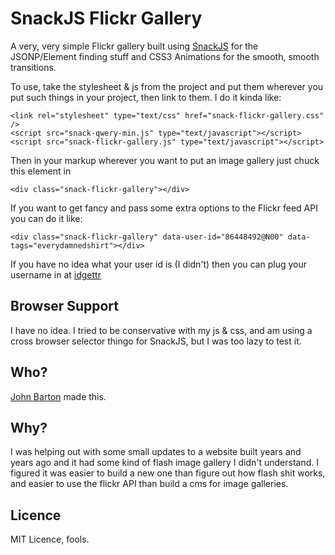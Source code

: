 SnackJS Flickr Gallery
===

A very, very simple Flickr gallery built using [SnackJS](https://github.com/rpflorence/snack) for the JSONP/Element finding stuff and CSS3 Animations for the smooth, smooth transitions.

To use, take the stylesheet & js from the project and put them wherever you put such things in your project, then link to them. I do it kinda like:


    <link rel="stylesheet" type="text/css" href="snack-flickr-gallery.css" />
    <script src="snack-qwery-min.js" type="text/javascript"></script>
    <script src="snack-flickr-gallery.js" type="text/javascript"></script>

Then in your markup wherever you want to put an image gallery just chuck this element in

    <div class="snack-flickr-gallery"></div>

If you want to get fancy and pass some extra options to the Flickr feed API you can do it like:

    <div class="snack-flickr-gallery" data-user-id="86448492@N00" data-tags="everydamnedshirt"></div>

If you have no idea what your user id is (I didn't) then you can plug your username in at [idgettr](everydamnedshirt)

Browser Support
---

I have no idea. I tried to be conservative with my js & css, and am using a cross browser selector thingo for SnackJS, but I was too lazy to test it.

Who?
---

[John Barton](http://whoisjohnbarton.com) made this.

Why?
---

I was helping out with some small updates to a website built years and years ago and it had some kind of flash image gallery I didn't understand. I figured it was easier to build a new one than figure out how flash shit works, and easier to use the flickr API than build a cms for image galleries.

Licence
---

MIT Licence, fools.
